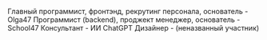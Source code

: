 Главный программист, фронтэнд, рекрутинг персонала, основатель - Olga47
Программист (backend), проджект менеджер, основатель - School47
Консультант - ИИ ChatGPT
Дизайнер - (неназванный участник)
